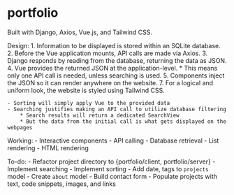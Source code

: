 # portfolio
Built with Django, Axios, Vue.js, and Tailwind CSS.

Design:
    1. Information to be displayed is stored within an SQLite database.
    2. Before the Vue application mounts, API calls are made via Axios.
    3. Django responds by reading from the database, returning the data as JSON.
    4. Vue provides the returned JSON at the application-level.
        * This means only one API call is needed, unless searching is used.
    5. Components inject the JSON so it can render anywhere on the website.
    7. For a logical and uniform look, the website is styled using Tailwind CSS.

    - Sorting will simply apply Vue to the provided data
    - Searching justifies making an API call to utilize database filtering
        * Search results will return a dedicated SearchView
        * But the data from the initial call is what gets displayed on the webpages

Working:
    - Interactive components
    - API calling
    - Database retrieval
    - List rendering
    - HTML rendering

To-do:
    - Refactor project directory to {portfolio/client, portfolio/server}
    - Implement searching
    - Implement sorting
    - Add date, tags to `projects` model
    - Create `about` model
    - Build contact form
    - Populate projects with text, code snippets, images, and links
